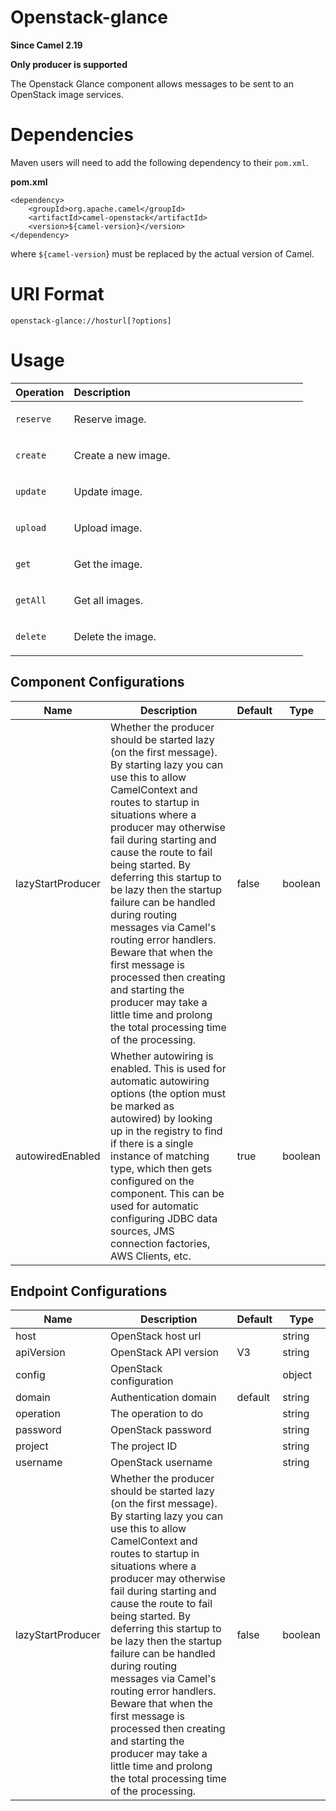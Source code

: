 # Openstack-glance

**Since Camel 2.19**

**Only producer is supported**

The Openstack Glance component allows messages to be sent to an
OpenStack image services.

# Dependencies

Maven users will need to add the following dependency to their
`pom.xml`.

**pom.xml**

    <dependency>
        <groupId>org.apache.camel</groupId>
        <artifactId>camel-openstack</artifactId>
        <version>${camel-version}</version>
    </dependency>

where `${camel-version`} must be replaced by the actual version of
Camel.

# URI Format

    openstack-glance://hosturl[?options]

# Usage

<table>
<colgroup>
<col style="width: 20%" />
<col style="width: 80%" />
</colgroup>
<thead>
<tr class="header">
<th style="text-align: left;">Operation</th>
<th style="text-align: left;">Description</th>
</tr>
</thead>
<tbody>
<tr class="odd">
<td style="text-align: left;"><p><code>reserve</code></p></td>
<td style="text-align: left;"><p>Reserve image.</p></td>
</tr>
<tr class="even">
<td style="text-align: left;"><p><code>create</code></p></td>
<td style="text-align: left;"><p>Create a new image.</p></td>
</tr>
<tr class="odd">
<td style="text-align: left;"><p><code>update</code></p></td>
<td style="text-align: left;"><p>Update image.</p></td>
</tr>
<tr class="even">
<td style="text-align: left;"><p><code>upload</code></p></td>
<td style="text-align: left;"><p>Upload image.</p></td>
</tr>
<tr class="odd">
<td style="text-align: left;"><p><code>get</code></p></td>
<td style="text-align: left;"><p>Get the image.</p></td>
</tr>
<tr class="even">
<td style="text-align: left;"><p><code>getAll</code></p></td>
<td style="text-align: left;"><p>Get all images.</p></td>
</tr>
<tr class="odd">
<td style="text-align: left;"><p><code>delete</code></p></td>
<td style="text-align: left;"><p>Delete the image.</p></td>
</tr>
</tbody>
</table>

## Component Configurations

  
|Name|Description|Default|Type|
|---|---|---|---|
|lazyStartProducer|Whether the producer should be started lazy (on the first message). By starting lazy you can use this to allow CamelContext and routes to startup in situations where a producer may otherwise fail during starting and cause the route to fail being started. By deferring this startup to be lazy then the startup failure can be handled during routing messages via Camel's routing error handlers. Beware that when the first message is processed then creating and starting the producer may take a little time and prolong the total processing time of the processing.|false|boolean|
|autowiredEnabled|Whether autowiring is enabled. This is used for automatic autowiring options (the option must be marked as autowired) by looking up in the registry to find if there is a single instance of matching type, which then gets configured on the component. This can be used for automatic configuring JDBC data sources, JMS connection factories, AWS Clients, etc.|true|boolean|

## Endpoint Configurations

  
|Name|Description|Default|Type|
|---|---|---|---|
|host|OpenStack host url||string|
|apiVersion|OpenStack API version|V3|string|
|config|OpenStack configuration||object|
|domain|Authentication domain|default|string|
|operation|The operation to do||string|
|password|OpenStack password||string|
|project|The project ID||string|
|username|OpenStack username||string|
|lazyStartProducer|Whether the producer should be started lazy (on the first message). By starting lazy you can use this to allow CamelContext and routes to startup in situations where a producer may otherwise fail during starting and cause the route to fail being started. By deferring this startup to be lazy then the startup failure can be handled during routing messages via Camel's routing error handlers. Beware that when the first message is processed then creating and starting the producer may take a little time and prolong the total processing time of the processing.|false|boolean|
